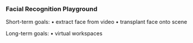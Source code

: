 ### Facial Recognition Playground

Short-term goals:
• extract face from video
• transplant face onto scene

Long-term goals:
• virtual workspaces